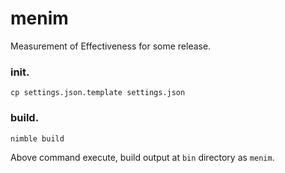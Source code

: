 # menim
Measurement of Effectiveness for some release.


### init.

```
cp settings.json.template settings.json
```

### build.

```
nimble build
```

Above command execute, build output at `bin` directory as `menim`.

